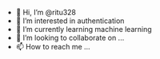 - 👋 Hi, I’m @ritu328
- 👀 I’m interested in authentication
- 🌱 I’m currently learning machine learning
- 💞️ I’m looking to collaborate on ...
- 📫 How to reach me ...

<!---
ritu328/ritu328 is a ✨ special ✨ repository because its `README.md` (this file) appears on your GitHub profile.
You can click the Preview link to take a look at your changes.
--->
